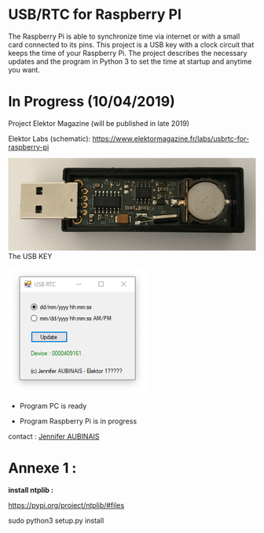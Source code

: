 # USB/RTC for Raspberry PI

The Raspberry Pi is able to synchronize time via internet or with a small card connected to its pins. This project is a USB key with a clock circuit that keeps the time of your Raspberry Pi. The project describes the necessary updates and the program in Python 3 to set the time at startup and anytime you want.

# In Progress (10/04/2019)


Project Elektor Magazine
(will be published in late 2019)

Elektor Labs (schematic): https://www.elektormagazine.fr/labs/usbrtc-for-raspberry-pi

![Carte electronic](USB-RTC.png)
The USB KEY

![ProgramPC](USB-RTC-Program-PC.png)

* Program PC is ready

* Program Raspberry Pi is in progress

contact : [Jennifer AUBINAIS](mailto:jennifer@aubinais.net) 


# Annexe 1 :


__install ntplib :__

https://pypi.org/project/ntplib/#files

sudo python3 setup.py install

